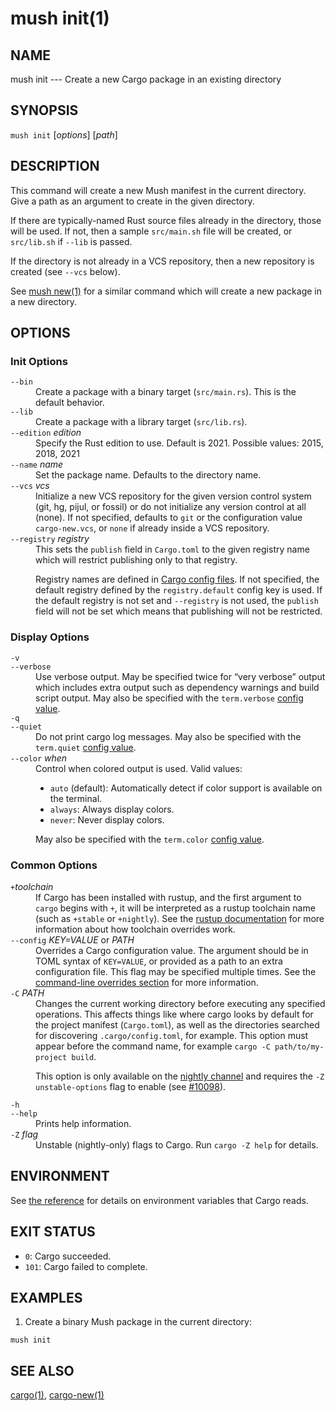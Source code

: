 # mush init(1)

## NAME

mush init --- Create a new Cargo package in an existing directory

## SYNOPSIS

`mush init` [_options_] [_path_]

## DESCRIPTION

This command will create a new Mush manifest in the current directory. Give a
path as an argument to create in the given directory.

If there are typically-named Rust source files already in the directory, those
will be used. If not, then a sample `src/main.sh` file will be created, or
`src/lib.sh` if `--lib` is passed.

If the directory is not already in a VCS repository, then a new repository
is created (see `--vcs` below).

See [mush new(1)](mush-new.md) for a similar command which will create a new package in
a new directory.

## OPTIONS

### Init Options

<dl>

<dt class="option-term" id="option-cargo-init---bin"><a class="option-anchor" href="#option-cargo-init---bin"></a><code>--bin</code></dt>
<dd class="option-desc">Create a package with a binary target (<code>src/main.rs</code>).
This is the default behavior.</dd>


<dt class="option-term" id="option-cargo-init---lib"><a class="option-anchor" href="#option-cargo-init---lib"></a><code>--lib</code></dt>
<dd class="option-desc">Create a package with a library target (<code>src/lib.rs</code>).</dd>


<dt class="option-term" id="option-cargo-init---edition"><a class="option-anchor" href="#option-cargo-init---edition"></a><code>--edition</code> <em>edition</em></dt>
<dd class="option-desc">Specify the Rust edition to use. Default is 2021.
Possible values: 2015, 2018, 2021</dd>


<dt class="option-term" id="option-cargo-init---name"><a class="option-anchor" href="#option-cargo-init---name"></a><code>--name</code> <em>name</em></dt>
<dd class="option-desc">Set the package name. Defaults to the directory name.</dd>


<dt class="option-term" id="option-cargo-init---vcs"><a class="option-anchor" href="#option-cargo-init---vcs"></a><code>--vcs</code> <em>vcs</em></dt>
<dd class="option-desc">Initialize a new VCS repository for the given version control system (git,
hg, pijul, or fossil) or do not initialize any version control at all
(none). If not specified, defaults to <code>git</code> or the configuration value
<code>cargo-new.vcs</code>, or <code>none</code> if already inside a VCS repository.</dd>


<dt class="option-term" id="option-cargo-init---registry"><a class="option-anchor" href="#option-cargo-init---registry"></a><code>--registry</code> <em>registry</em></dt>
<dd class="option-desc">This sets the <code>publish</code> field in <code>Cargo.toml</code> to the given registry name
which will restrict publishing only to that registry.</p>
<p>Registry names are defined in <a href="../reference/config.html">Cargo config files</a>.
If not specified, the default registry defined by the <code>registry.default</code>
config key is used. If the default registry is not set and <code>--registry</code> is not
used, the <code>publish</code> field will not be set which means that publishing will not
be restricted.</dd>


</dl>


### Display Options

<dl>
<dt class="option-term" id="option-cargo-init--v"><a class="option-anchor" href="#option-cargo-init--v"></a><code>-v</code></dt>
<dt class="option-term" id="option-cargo-init---verbose"><a class="option-anchor" href="#option-cargo-init---verbose"></a><code>--verbose</code></dt>
<dd class="option-desc">Use verbose output. May be specified twice for “very verbose” output which
includes extra output such as dependency warnings and build script output.
May also be specified with the <code>term.verbose</code>
<a href="../reference/config.html">config value</a>.</dd>


<dt class="option-term" id="option-cargo-init--q"><a class="option-anchor" href="#option-cargo-init--q"></a><code>-q</code></dt>
<dt class="option-term" id="option-cargo-init---quiet"><a class="option-anchor" href="#option-cargo-init---quiet"></a><code>--quiet</code></dt>
<dd class="option-desc">Do not print cargo log messages.
May also be specified with the <code>term.quiet</code>
<a href="../reference/config.html">config value</a>.</dd>


<dt class="option-term" id="option-cargo-init---color"><a class="option-anchor" href="#option-cargo-init---color"></a><code>--color</code> <em>when</em></dt>
<dd class="option-desc">Control when colored output is used. Valid values:</p>
<ul>
<li><code>auto</code> (default): Automatically detect if color support is available on the
terminal.</li>
<li><code>always</code>: Always display colors.</li>
<li><code>never</code>: Never display colors.</li>
</ul>
<p>May also be specified with the <code>term.color</code>
<a href="../reference/config.html">config value</a>.</dd>


</dl>

### Common Options

<dl>

<dt class="option-term" id="option-cargo-init-+toolchain"><a class="option-anchor" href="#option-cargo-init-+toolchain"></a><code>+</code><em>toolchain</em></dt>
<dd class="option-desc">If Cargo has been installed with rustup, and the first argument to <code>cargo</code>
begins with <code>+</code>, it will be interpreted as a rustup toolchain name (such
as <code>+stable</code> or <code>+nightly</code>).
See the <a href="https://rust-lang.github.io/rustup/overrides.html">rustup documentation</a>
for more information about how toolchain overrides work.</dd>


<dt class="option-term" id="option-cargo-init---config"><a class="option-anchor" href="#option-cargo-init---config"></a><code>--config</code> <em>KEY=VALUE</em> or <em>PATH</em></dt>
<dd class="option-desc">Overrides a Cargo configuration value. The argument should be in TOML syntax of <code>KEY=VALUE</code>,
or provided as a path to an extra configuration file. This flag may be specified multiple times.
See the <a href="../reference/config.html#command-line-overrides">command-line overrides section</a> for more information.</dd>


<dt class="option-term" id="option-cargo-init--C"><a class="option-anchor" href="#option-cargo-init--C"></a><code>-C</code> <em>PATH</em></dt>
<dd class="option-desc">Changes the current working directory before executing any specified operations. This affects
things like where cargo looks by default for the project manifest (<code>Cargo.toml</code>), as well as
the directories searched for discovering <code>.cargo/config.toml</code>, for example. This option must
appear before the command name, for example <code>cargo -C path/to/my-project build</code>.</p>
<p>This option is only available on the <a href="https://doc.rust-lang.org/book/appendix-07-nightly-rust.html">nightly
channel</a> and
requires the <code>-Z unstable-options</code> flag to enable (see
<a href="https://github.com/rust-lang/cargo/issues/10098">#10098</a>).</dd>


<dt class="option-term" id="option-cargo-init--h"><a class="option-anchor" href="#option-cargo-init--h"></a><code>-h</code></dt>
<dt class="option-term" id="option-cargo-init---help"><a class="option-anchor" href="#option-cargo-init---help"></a><code>--help</code></dt>
<dd class="option-desc">Prints help information.</dd>


<dt class="option-term" id="option-cargo-init--Z"><a class="option-anchor" href="#option-cargo-init--Z"></a><code>-Z</code> <em>flag</em></dt>
<dd class="option-desc">Unstable (nightly-only) flags to Cargo. Run <code>cargo -Z help</code> for details.</dd>


</dl>


## ENVIRONMENT

See [the reference](../environment-variables.md) for
details on environment variables that Cargo reads.


## EXIT STATUS

* `0`: Cargo succeeded.
* `101`: Cargo failed to complete.


## EXAMPLES

1. Create a binary Mush package in the current directory:

```shell
mush init
```

## SEE ALSO

[cargo(1)](mush), [cargo-new(1)](mush-new)
